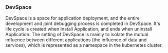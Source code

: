 ### DevSpace

DevSpace is a space for application deployment, and the entire development and joint debugging process is completed in DevSpace. It's life cycle is created when Install Application, and ends when uninstall Application. The setting of DevSpace is mainly to isolate the mutual influence between different applications (the influence of data and services), which is represented as a namespace in the kubernetes cluster.

